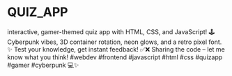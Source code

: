 # QUIZ_APP
 interactive, gamer-themed quiz app with HTML, CSS, and JavaScript! 🕹️ Cyberpunk vibes, 3D container rotation, neon glows, and a retro pixel font. ✨ Test your knowledge, get instant feedback! ✅❌ Sharing the code – let me know what you think! #webdev #frontend #javascript #html #css #quizapp #gamer #cyberpunk 💻✨
